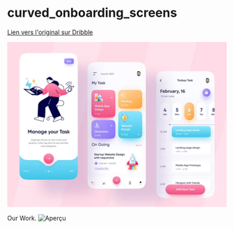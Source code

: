 # curved_onboarding_screens

[Lien vers l'original sur Dribble ](https://dribbble.com/shots/15300013-Task-Management-App)

![Aperçu](assets/preview/original.webp)

Our Work.
![Aperçu](assets/preview/preview.png)